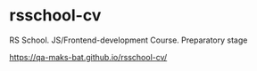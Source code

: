 # rsschool-cv
RS School. JS/Frontend-development Course. Preparatory stage

https://qa-maks-bat.github.io/rsschool-cv/
